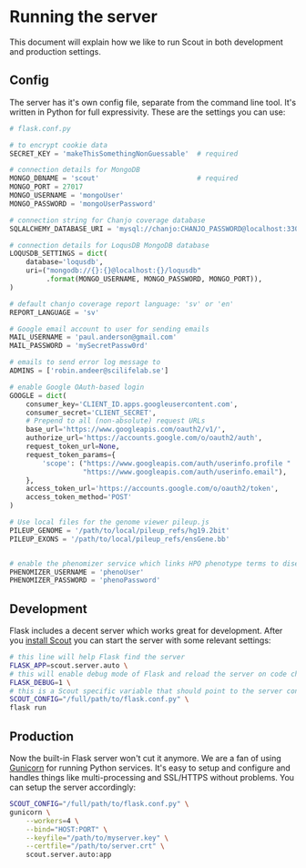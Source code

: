 # Running the server

This document will explain how we like to run Scout in both development and production settings.

## Config

The server has it's own config file, separate from the command line tool. It's written in Python for full expressivity. These are the settings you can use:

```python
# flask.conf.py

# to encrypt cookie data
SECRET_KEY = 'makeThisSomethingNonGuessable'  # required

# connection details for MongoDB
MONGO_DBNAME = 'scout'                        # required
MONGO_PORT = 27017
MONGO_USERNAME = 'mongoUser'
MONGO_PASSWORD = 'mongoUserPassword'

# connection string for Chanjo coverage database
SQLALCHEMY_DATABASE_URI = 'mysql://chanjo:CHANJO_PASSWORD@localhost:3306/chanjo'

# connection details for LoqusDB MongoDB database
LOQUSDB_SETTINGS = dict(
    database='loqusdb',
    uri=("mongodb://{}:{}@localhost:{}/loqusdb"
         .format(MONGO_USERNAME, MONGO_PASSWORD, MONGO_PORT)),
)

# default chanjo coverage report language: 'sv' or 'en'
REPORT_LANGUAGE = 'sv'

# Google email account to user for sending emails
MAIL_USERNAME = 'paul.anderson@gmail.com'
MAIL_PASSWORD = 'mySecretPassw0rd'

# emails to send error log message to
ADMINS = ['robin.andeer@scilifelab.se']

# enable Google OAuth-based login
GOOGLE = dict(
    consumer_key='CLIENT_ID.apps.googleusercontent.com',
    consumer_secret='CLIENT_SECRET',
    # Prepend to all (non-absolute) request URLs
    base_url='https://www.googleapis.com/oauth2/v1/',
    authorize_url='https://accounts.google.com/o/oauth2/auth',
    request_token_url=None,
    request_token_params={
        'scope': ("https://www.googleapis.com/auth/userinfo.profile "
                  "https://www.googleapis.com/auth/userinfo.email"),
    },
    access_token_url='https://accounts.google.com/o/oauth2/token',
    access_token_method='POST'
)

# Use local files for the genome viewer pileup.js
PILEUP_GENOME = '/path/to/local/pileup_refs/hg19.2bit'
PILEUP_EXONS = '/path/to/local/pileup_refs/ensGene.bb'


# enable the phenomizer service which links HPO phenotype terms to diseases/genes
PHENOMIZER_USERNAME = 'phenoUser'
PHENOMIZER_PASSWORD = 'phenoPassword'
```

## Development

Flask includes a decent server which works great for development. After you [install Scout](../install.md) you can start the server with some relevant settings:

```bash
# this line will help Flask find the server
FLASK_APP=scout.server.auto \
# this will enable debug mode of Flask and reload the server on code changes
FLASK_DEBUG=1 \
# this is a Scout specific variable that should point to the server config
SCOUT_CONFIG="/full/path/to/flask.conf.py" \
flask run
```

## Production

Now the built-in Flask server won't cut it anymore. We are a fan of using [Gunicorn][gunicorn] for running Python services. It's easy to setup and configure and handles things like multi-processing and SSL/HTTPS without problems. You can setup the server accordingly:

```bash
SCOUT_CONFIG="/full/path/to/flask.conf.py" \
gunicorn \
    --workers=4 \
    --bind="HOST:PORT" \
    --keyfile="/path/to/myserver.key" \
    --certfile="/path/to/server.crt" \
    scout.server.auto:app
```

[gunicorn]: http://gunicorn.org/
